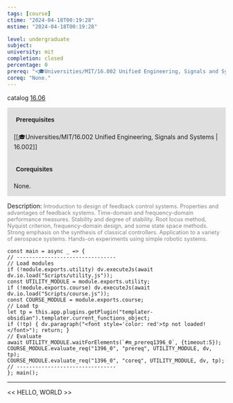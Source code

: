 ```yaml
---
tags: [course]
ctime: "2024-04-18T00:19:28"
mstime: "2024-04-18T00:19:28"

level: undergraduate
subject: 
university: mit
completion: closed
percentage: 0
prereq: "<🎓Universities/MIT/16.002 Unified Engineering, Signals and Systems>"
coreq: "None."
---
```


catalog [16.06](http://student.mit.edu/catalog/m16a.html#16.06)

<span style="display: block; padding: 15px; background-color: rgb(100, 100, 100, 0.2);"><font id="m_prereq1396_0" style="display: block; font-family: Arial, sans-serif; font-weight: bold; padding: 5px">Prerequisites</font><br><span id="prereq1396_0">[[🎓Universities/MIT/16.002 Unified Engineering, Signals and Systems | 16.002]]</span></span>
<span style="display: block; padding: 15px; background-color: rgb(100, 100, 100, 0.2);"><font id="m_coreq1396_0" style="display: block; font-family: Arial, sans-serif; font-weight: bold; padding: 5px">Corequisites</font><br><span id="coreq1396_0">None.</span></span>

<font style="">Description:</font>
<font style="color: grey; font-size: 0.8rem;">Introduction to design of feedback control systems. Properties and advantages of feedback systems. Time-domain and frequency-domain performance measures. Stability and degree of stability. Root locus method, Nyquist criterion, frequency-domain design, and some state space methods. Strong emphasis on the synthesis of classical controllers. Application to a variety of aerospace systems. Hands-on experiments using simple robotic systems.</font>

```dataviewjs
const main = async _ => {
// --------------------------------
// Load modules
if (!module.exports.utility) dv.executeJs(await dv.io.load("Scripts/utility.js"));
const UTILITY_MODULE = module.exports.utility;
if (!module.exports.course) dv.executeJs(await dv.io.load("Scripts/course.js"));
const COURSE_MODULE = module.exports.course;
// Load tp
let tp = this.app.plugins.getPlugin("templater-obsidian").templater.current_functions_object;
if (!tp) { dv.paragraph("<font style='color: red'>tp not loaded!</font>"); return; }
// Evaluate
await UTILITY_MODULE.waitForElements(`#m_prereq1396_0`, {timeout:5});
COURSE_MODULE.evaluate_req("1396_0", "prereq", UTILITY_MODULE, dv, tp);
COURSE_MODULE.evaluate_req("1396_0", "coreq", UTILITY_MODULE, dv, tp);
// --------------------------------
}; main();
```

---

<< HELLO, WORLD >>
